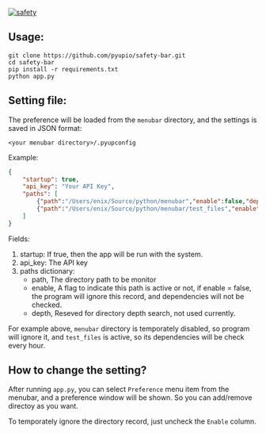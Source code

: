 [![safety](https://raw.githubusercontent.com/pyupio/safety-bar/master/safety-bar.png)](https://pyup.io/safety/)

## Usage:

```
git clone https://github.com/pyupio/safety-bar.git
cd safety-bar
pip install -r requirements.txt
python app.py
```

## Setting file:

The preference will be loaded from the `menubar` directory, and the settings is saved in JSON format:

```
<your menubar directory>/.pyupconfig
```

Example:

```json
{
    "startup": true,
    "api_key": "Your API Key",
    "paths": [
        {"path":"/Users/enix/Source/python/menubar","enable":false,"depth":1},    
        {"path":"/Users/enix/Source/python/menubar/test_files","enable":true,"depth":1}
    ]
}
```

Fields:

1. startup:  If true, then the app will be run with the system.
2. api_key:  The API key
3. paths dictionary:
    * path,  The directory path to be monitor
    * enable, A flag to indicate this path is active or not, if enable = false, the program will ignore this record, and dependencies will not be checked.
    * depth, Reseved for directory depth search, not used currently.

For example above, `menubar` directory is temporately disabled, so program will  ignore it, and `test_files` is active, so its dependencies will be check every hour.

## How to change the setting?

After running `app.py`, you can select `Preference` menu item from the menubar, and a preference window will be shown. So you can add/remove directoy as you want.

To temporately ignore the directory record, just uncheck the `Enable` column.
